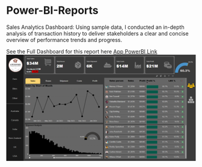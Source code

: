 # Power-BI-Reports

Sales Analytics Dashboard: Using sample data, I conducted an in-depth analysis of transaction history to deliver stakeholders a clear and concise overview of performance trends and progress.

See the Full Dashboard for this report here [App PowerBI Link](https://app.powerbi.com/reportEmbed?reportId=051bd5ee-c6a8-4751-9a64-d4692d3353f1&autoAuth=true&ctid=90963b0c-b030-44fb-a95a-9e359af4f668)
![Portfolio Dashboard](dashboardimage.png)
